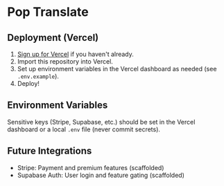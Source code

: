 # Pop Translate

## Deployment (Vercel)

1. [Sign up for Vercel](https://vercel.com/) if you haven't already.
2. Import this repository into Vercel.
3. Set up environment variables in the Vercel dashboard as needed (see `.env.example`).
4. Deploy!

## Environment Variables

Sensitive keys (Stripe, Supabase, etc.) should be set in the Vercel dashboard or a local `.env` file (never commit secrets).

## Future Integrations

- Stripe: Payment and premium features (scaffolded)
- Supabase Auth: User login and feature gating (scaffolded) 
